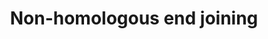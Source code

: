---
annotations:
- type: Pathway Ontology
  value: DNA repair pathway
- type: Pathway Ontology
  value: regulatory pathway
authors:
- MaintBot
- Elisa
description: ''
last-edited: 2016-07-25
organisms:
- Canis familiaris
redirect_from:
- /index.php/Pathway:WP1097
- /instance/WP1097
schema-jsonld:
- '@context': https://schema.org/
  '@id': https://wikipathways.github.io/pathways/WP1097.html
  '@type': Dataset
  creator:
    '@type': Organization
    name: WikiPathways
  description: ''
  keywords:
  - Q5SBJ0_CANFA
  - Ligase V
  - Nbs1 ?
  - XRCC4
  - RAD50
  - PRKDC_CANFA
  - XRCC6
  - NHEJ1
  - XRCC5
  license: CC0
  name: Non-homologous end joining
seo: CreativeWork
title: Non-homologous end joining
wpid: WP1097
---